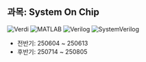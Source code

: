 ## 과목: System On Chip

![Verdi](https://img.shields.io/badge/Tool-VCS_Verdi-003366?logo=vercel&logoColor=white)
![MATLAB](https://img.shields.io/badge/MATLAB-0076A8?style=flat&logoColor=white)
![Verilog](https://img.shields.io/badge/Verilog-000000?style=flat&logoColor=white)
![SystemVerilog](https://img.shields.io/badge/SystemVerilog-007ACC?style=flat&logoColor=white)

- 전반기: 250604 ~ 250613  
- 후반기: 250714 ~ 250805
